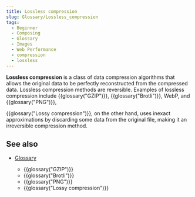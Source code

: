 ```yaml
---
title: Lossless compression
slug: Glossary/Lossless_compression
tags:
  - Beginner
  - Composing
  - Glossary
  - Images
  - Web Performance
  - compression
  - lossless
---
```


**Lossless compression** is a class of data compression algorithms that allows the original data to be perfectly reconstructed from the compressed data. Lossless compression methods are reversible. Examples of lossless compression include {{glossary("GZIP")}}, {{glossary("Brotli")}}, WebP, and {{glossary("PNG")}},

{{glossary("Lossy compression")}}, on the other hand, uses inexact approximations by discarding some data from the original file, making it an irreversible compression method.

## See also

- [Glossary](/en-US/docs/Glossary)

  - {{glossary("GZIP")}}
  - {{glossary("Brotli")}}
  - {{glossary("PNG")}}
  - {{glossary("Lossy compression")}}

